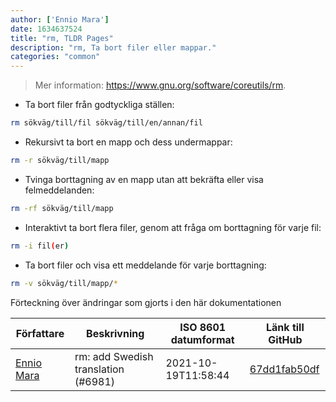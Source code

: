 ```yaml
---
author: ['Ennio Mara']
date: 1634637524
title: "rm, TLDR Pages"
description: "rm, Ta bort filer eller mappar."
categories: "common"
---
```

> Mer information: <https://www.gnu.org/software/coreutils/rm>.

- Ta bort filer från godtyckliga ställen:

```bash
rm sökväg/till/fil sökväg/till/en/annan/fil
```

- Rekursivt ta bort en mapp och dess undermappar:

```bash
rm -r sökväg/till/mapp
```

- Tvinga borttagning av en mapp utan att bekräfta eller visa felmeddelanden:

```bash
rm -rf sökväg/till/mapp
```

- Interaktivt ta bort flera filer, genom att fråga om borttagning för varje fil:

```bash
rm -i fil(er)
```

- Ta bort filer och visa ett meddelande för varje borttagning:

```bash
rm -v sökväg/till/mapp/*
```
Förteckning över ändringar som gjorts i den här dokumentationen


Författare | Beskrivning | ISO 8601 datumformat | Länk till GitHub
------|-----|-----|-----
[Ennio Mara](mailto:enniomara@users.noreply.github.com) | rm: add Swedish translation (#6981) | 2021-10-19T11:58:44 | [67dd1fab50df](https://github.com/tldr-pages/tldr/commit/67dd1fab50df8fb563be856023e1f147181b3af6)

